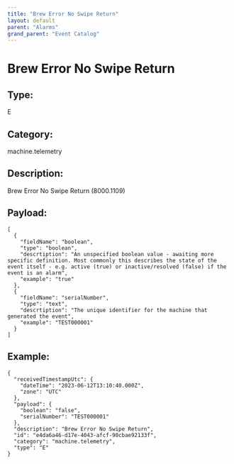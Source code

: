 ```yaml
---
title: "Brew Error No Swipe Return"
layout: default
parent: "Alarms"
grand_parent: "Event Catalog"
---
```


# Brew Error No Swipe Return

## Type:

E

## Category:

machine.telemetry

## Description: 

Brew Error No Swipe Return (8000.1109)

## Payload:

```
[
  {
    "fieldName": "boolean",
    "type": "boolean",
    "descrtiption": "An unspecified boolean value - awaiting more specific definition. Most commonly this describes the state of the event itself - e.g. active (true) or inactive/resolved (false) if the event is an alarm",
    "example": "true"
  },
  {
    "fieldName": "serialNumber",
    "type": "text",
    "descrtiption": "The unique identifier for the machine that generated the event",
    "example": "TEST000001"
  }
]
```

## Example:

```
{
  "receivedTimestampUtc": {
    "dateTime": "2023-06-12T13:10:40.000Z",
    "zone": "UTC"
  },
  "payload": {
    "boolean": "false",
    "serialNumber": "TEST000001"
  },
  "description": "Brew Error No Swipe Return",
  "id": "e4da6a46-d17e-4043-afcf-90cbae92133f",
  "category": "machine.telemetry",
  "type": "E"
}
```
